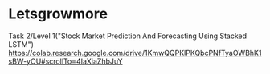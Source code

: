 # Letsgrowmore
Task 2/Level 1("Stock Market Prediction And Forecasting Using Stacked LSTM")
https://colab.research.google.com/drive/1KmwQQPKlPKQbcPNfTyaOWBhK1sBW-yOU#scrollTo=4IaXiaZhbJuY
